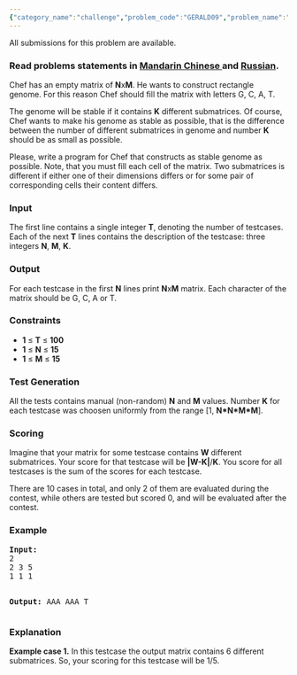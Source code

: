 ```yaml
---
{"category_name":"challenge","problem_code":"GERALD09","problem_name":"Chef and Rectangle Genome","languages_supported":{"0":"C","1":"CPP14","2":"JAVA","3":"PYTH","4":"PYTH 3.5","5":"CS2","6":"PAS fpc","7":"PAS gpc","8":"RUBY","9":"PHP","10":"GO","11":"NODEJS","12":"HASK","13":"SCALA","14":"D","15":"PERL","16":"FORT","17":"WSPC","18":"ADA","19":"CAML","20":"ICK","21":"BF","22":"ASM","23":"CLPS","24":"PRLG","25":"ICON","26":"SCM qobi","27":"PIKE","28":"ST","29":"NICE","30":"LUA","31":"BASH","32":"NEM","33":"LISP sbcl","34":"LISP clisp","35":"SCM guile","36":"JS","37":"ERL","38":"TCL","39":"PERL6","40":"TEXT","41":"CLOJ","42":"FS"},"max_timelimit":1,"source_sizelimit":50000,"problem_author":"gerald","problem_tester":null,"date_added":"5-04-2014","tags":{"0":"challenge","1":"gerald","2":"greedy","3":"july14"},"editorial_url":"http://discuss.codechef.com/problems/GERALD09","time":{"view_start_date":1405330200,"submit_start_date":1405330200,"visible_start_date":1405330200,"end_date":1735669800},"is_direct_submittable":false,"layout":"problem"}
---
```

<span class="solution-visible-txt">All submissions for this problem are available.</span><h3> Read problems statements in <a target="_blank" href="http://www.codechef.com/download/translated/JULY14/mandarin/GERALD091.pdf">Mandarin Chinese </a> and <a target="_blank" href="http://www.codechef.com/download/translated/JULY14/russian/GERALD09.pdf">Russian</a>.</h3>
<p>Chef has an empty matrix of <b>N</b>x<b>M</b>. He wants to construct rectangle genome. For this reason Chef should fill the matrix with letters G, С, A, T.</p>
<p>The genome will be stable if it contains <b>K</b> different submatrices. Of course, Chef wants to make his genome as stable as possible, that is the difference between the number of different submatrices in genome and number <b>K</b> should be as small as possible.</p>
<p>Please, write a program for Chef that constructs as stable genome as possible. Note, that you must fill each cell of the matrix. Two submatrices is different if either one of their dimensions differs or for some pair of corresponding cells their content differs.</p>
<h3>Input</h3>
<p>The first line contains a single integer <b>T</b>, denoting the number of testcases. Each of the next <b>T</b> lines contains the description of the testcase: three integers <b>N</b>, <b>M</b>, <b>K</b>.</p>
<h3>Output</h3>
<p>For each testcase in the first <b>N</b> lines print <b>N</b>x<b>M</b> matrix. Each character of the matrix should be G, C, A or T.</p>
<h3>Constraints</h3>
<ul>
<li><b>1</b> ≤ <b>T</b> ≤ <b>100</b></li>
<li><b>1</b> ≤ <b>N</b> ≤ <b>15</b></li>
<li><b>1</b> ≤ <b>M</b> ≤ <b>15</b></li>
</ul>

<h3>Test Generation</h3>
<p>All the tests contains manual (non-random) <b>N</b> and <b>M</b> values. Number <b>K</b> for each testcase was choosen uniformly from the range [1, <b>N*N*M*M</b>].</p>
<h3>Scoring</h3>
<p>Imagine that your matrix for some testcase contains <b>W</b> different submatrices. Your score for that testcase will be <b>|W-K|</b>/<b>K</b>. You score for all testcases is the sum of  the scores for each testcase.</p>
<p>There are 10 cases in total, and only 2 of them are evaluated during the contest, while others are tested but scored 0, and will be evaluated after the contest.</p>
<h3>Example</h3>
<pre><b>Input:</b>
2
2 3 5
1 1 1

<b>Output:</b>
AAA
AAA
T
</pre>
<h3>Explanation</h3>
<p><b>Example case 1.</b> In this testcase the output matrix contains 6 different submatrices. So, your scoring for this testcase will be 1/5.</p>
